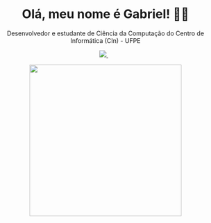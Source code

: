

<h1 align='center'>
  Olá, meu nome é Gabriel! 👨‍💻
</h1>

<p align='center'>
  Desenvolvedor e estudante de Ciência da Computação do Centro de Informática (CIn) - UFPE
</p>

<p align='center'>
  
  <a href="https://www.linkedin.com/in/gabrielrochass/">
    <img src="https://img.shields.io/badge/linkedin-%230077B5.svg?&style=for-the-badge&logo=linkedin&logoColor=white" />
  </a>&nbsp;&nbsp;
  
</p>

<p align='center'>
  <a href="#"><img src="https://github-readme-stats.vercel.app/api?username=gabrielrochass&show_icons=true&count_private=true&theme=dark" width="350"></a>
</p>

